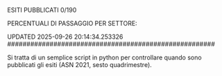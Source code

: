 ESITI PUBBLICATI 0/190 

PERCENTUALI DI PASSAGGIO PER SETTORE:

UPDATED 2025-09-26 20:14:34.253326
###################################################### 

Si tratta di un semplice script in python per controllare quando sono pubblicati gli esiti (ASN 2021, sesto quadrimestre).

